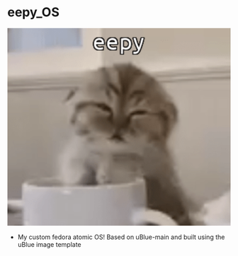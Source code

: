 # eepy_OS

![eepy cat](./assets/eepy.png)

- My custom fedora atomic OS! Based on uBlue-main and built using the uBlue image template
